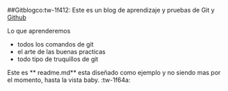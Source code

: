 ##Gitblogco:tw-1f412:
Este es un blog de aprendizaje y pruebas de Git y [Github](http://github.com "Github")

Lo que aprenderemos
- todos los comandos de git
- el arte de las buenas practicas
- todo tipo de truquillos de git

Este es ** readme.md** esta diseñado como ejemplo y no siendo mas por el momento, hasta la vista baby. :tw-1f64a: